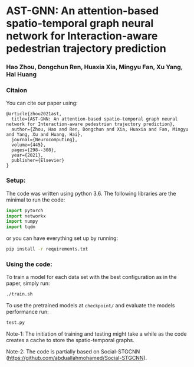 # AST-GNN: An attention-based spatio-temporal graph neural network for Interaction-aware pedestrian trajectory prediction
### Hao Zhou, Dongchun Ren, Huaxia Xia, Mingyu Fan, Xu Yang, Hai Huang <br />

### Citaion
You can cite our paper using: 
```
@article{zhou2021ast,
  title={AST-GNN: An attention-based spatio-temporal graph neural network for Interaction-aware pedestrian trajectory prediction},
  author={Zhou, Hao and Ren, Dongchun and Xia, Huaxia and Fan, Mingyu and Yang, Xu and Huang, Hai},
  journal={Neurocomputing},
  volume={445},
  pages={298--308},
  year={2021},
  publisher={Elsevier}
}
```

### Setup: 
The code was written using python 3.6. 
The following libraries are the minimal to run the code: 
```python
import pytorch
import networkx
import numpy
import tqdm
```
or you can have everything set up by running: 
```bash
pip install -r requirements.txt
```
### Using the code:
To train a model for each data set with the best configuration as in the paper, simply run:
```bash
./train.sh  
```

To use the pretrained models at `checkpoint/` and evaluate the models performance run:
```bash
test.py
```
Note-1: The initiation of training and testing might take a while as the code creates a cache to store the spatio-temporal graphs.

Note-2: The code is partially based on Social-STGCNN (https://github.com/abduallahmohamed/Social-STGCNN).

